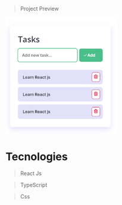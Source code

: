 
> Project Preview

<img src=".github/preview.png" border-radius="19px" width="300" >

# Tecnologies 

> React Js 
<p> </p>

> TypeScript
<p> </p>

> Css

